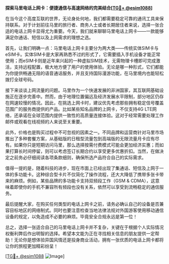 **探索马里电话上网卡：便捷通信与高速网络的完美结合[[TG💪+ @esim1088](https://t.me/s/esim1088)]**

在当今这个高度互联的世界，无论身处何地，我们都需要稳定可靠的通讯工具来保持联系。对于计划前往马里的旅行者、商务人士或者长期居住者来说，选择一张合适的电话上网卡显得尤为重要。今天，我们就来聊聊马里电话上网卡——一款能够满足你通话、短信以及上网需求的理想之选。

首先，让我们明确一点：马里电话上网卡主要分为两大类——传统实体SIM卡与eSIM卡。实体SIM卡是大家再熟悉不过的形式了，它需要插入手机设备才能正常使用；而eSIM卡则是近年来兴起的一种虚拟SIM技术，无需物理卡槽即可完成激活，支持远程配置，极大地方便了用户的使用体验。无论是哪一种形式，它们都能为你提供畅通无阻的语音通话服务，并且支持国际漫游功能，在马里境内也能轻松拨打全球号码。

接下来谈谈上网流量的问题。马里作为一个快速发展的非洲国家，其互联网基础设施正在逐步完善中。然而，由于地理位置偏远及经济发展水平限制，部分地区仍存在网速较慢的情况。因此，在挑选上网卡时，建议优先考虑那些拥有稳定信号覆盖范围广的服务商提供的产品。比如某些知名品牌的上网卡，不仅支持4G LTE网络，还承诺在全球范围内提供一致性的高质量连接体验。这对于经常需要处理工作邮件或观看在线视频的人来说至关重要。

此外，价格也是购买过程中不可忽视的因素之一。不同品牌和运营商针对马里市场推出了多种套餐方案，从基础版的日租型流量包到高端版的无限流量月卡应有尽有。如果你只是短期访问马里，那么选择按需付费模式可能会更加经济实惠；而如果打算长时间停留，则可以考虑签订长期合约以享受更多优惠折扣。当然，在做决定之前务必仔细阅读各项条款细则，确保所选产品符合自己的实际需求。

值得一提的是，随着科技的进步，现在市面上已经出现了集通话、短信及上网于一体的多功能卡。这种综合型卡片不仅简化了操作流程，还大大降低了携带多张卡带来的麻烦。例如，某些品牌的多功能卡支持双频段工作（GSM & CDMA），这意味着即使你的手机不兼容所有频段也没有关系，依然可以享受到流畅稳定的通信服务。

最后提醒大家，在购买任何类型的电话上网卡之前，请务必确认自己的设备是否兼容目标地区的网络制式。同时也要注意检查当地法律法规对外国游客使用移动通信设备的规定，以免造成不必要的麻烦。毕竟安全合规永远是第一位！

总之，选择一张适合自己的马里电话上网卡并不复杂，关键在于根据个人实际情况权衡利弊后作出明智的选择。希望本文能为正在寻找相关信息的朋友提供一定帮助！无论你是想体验异国风情还是投身商业活动，拥有一张优质的电话上网卡都将让你的旅程更加精彩纷呈！

[[TG💪+ @esim1088](https://t.me/s/esim1088) ![Image](https://i.postimg.cc/4NQfJmqS/Snipaste-2025-05-13-00-14-12.png)]